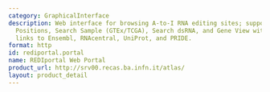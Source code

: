 ```yaml
---
category: GraphicalInterface
description: Web interface for browsing A-to-I RNA editing sites; supports Search
  Positions, Search Sample (GTEx/TCGA), Search dsRNA, and Gene View with integrated
  links to Ensembl, RNAcentral, UniProt, and PRIDE.
format: http
id: rediportal.portal
name: REDIportal Web Portal
product_url: http://srv00.recas.ba.infn.it/atlas/
layout: product_detail
---
```

